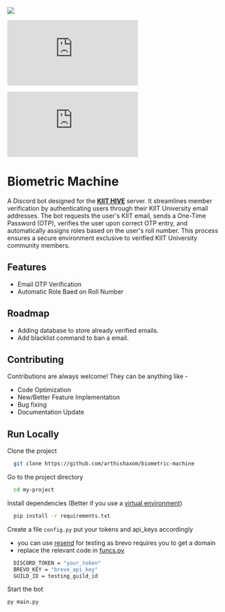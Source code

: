
[![](https://dcbadge.limes.pink/api/server/https://discord.gg/7f7GVAKfFf)](https://discord.gg/7f7GVAKfFf)

![PyPI - Version](https://img.shields.io/pypi/v/discord.py?style=for-the-badge)

![PyPI - Python Version](https://img.shields.io/pypi/pyversions/discord.py?style=for-the-badge&color=%23e3a93d)




# Biometric Machine

A Discord bot designed for the [**KIIT HIVE**](https://discord.gg/7f7GVAKfFf) server. It streamlines member verification by authenticating users through their KIIT University email addresses. The bot requests the user's KIIT email, sends a One-Time Password (OTP), verifies the user upon correct OTP entry, and automatically assigns roles based on the user's roll number. This process ensures a secure environment exclusive to verified KIIT University community members.


## Features

- Email OTP Verification
- Automatic Role Baed on Roll Number


## Roadmap

- Adding database to store already verified emails.
- Add blacklist command to ban a email.


## Contributing

Contributions are always welcome! They can be anything like - 
- Code Optimization
- New/Better Feature Implementation
- Bug fixing
- Documentation Update

## Run Locally

Clone the project

```bash
  git clone https://github.com/arthishaxom/biometric-machine
```

Go to the project directory

```bash
  cd my-project
```

Install dependencies (Better if you use a [virtual environment](https://www.youtube.com/watch?v=Y21OR1OPC9A&t=144s))

```bash
  pip install -r requirements.txt
```

Create a file `config.py` put your tokens and api_keys accordingly
- you can use [resend](https://resend.com/emails) for testing as brevo requires you to get a domain
- replace the relevant code in [funcs.py](utils/funcs.py)
```bash
  DISCORD_TOKEN = "your_token"
  BREVO_KEY = "brevo_api_key" 
  GUILD_ID = testing_guild_id
```

Start the bot
```bash
py main.py
```